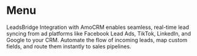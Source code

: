# Menu
LeadsBridge Integration with AmoCRM enables seamless, real-time lead syncing from ad platforms like Facebook Lead Ads, TikTok, LinkedIn, and Google to your CRM. Automate the flow of incoming leads, map custom fields, and route them instantly to sales pipelines.
